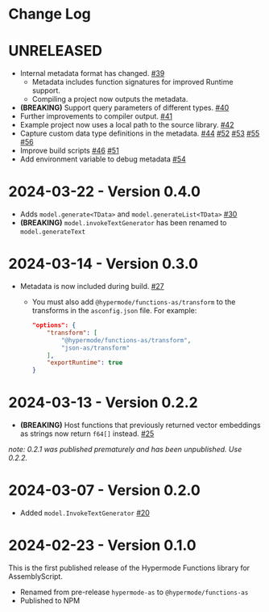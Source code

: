 # Change Log

# UNRELEASED

- Internal metadata format has changed. [#39](https://github.com/gohypermode/functions-as/pull/39)
  - Metadata includes function signatures for improved Runtime support.
  - Compiling a project now outputs the metadata.
- **(BREAKING)** Support query parameters of different types. [#40](https://github.com/gohypermode/functions-as/pull/40)
- Further improvements to compiler output. [#41](https://github.com/gohypermode/functions-as/pull/41)
- Example project now uses a local path to the source library. [#42](https://github.com/gohypermode/functions-as/pull/42)
- Capture custom data type definitions in the metadata. [#44](https://github.com/gohypermode/functions-as/pull/44) [#52](https://github.com/gohypermode/functions-as/pull/52) [#53](https://github.com/gohypermode/functions-as/pull/53) [#55](https://github.com/gohypermode/functions-as/pull/55) [#56](https://github.com/gohypermode/functions-as/pull/56)
- Improve build scripts [#46](https://github.com/gohypermode/functions-as/pull/46) [#51](https://github.com/gohypermode/functions-as/pull/51)
- Add environment variable to debug metadata [#54](https://github.com/gohypermode/functions-as/pull/54)

# 2024-03-22 - Version 0.4.0

- Adds `model.generate<TData>` and `model.generateList<TData>` [#30](https://github.com/gohypermode/functions-as/pull/30)
- **(BREAKING)** `model.invokeTextGenerator` has been renamed to `model.generateText`

# 2024-03-14 - Version 0.3.0

- Metadata is now included during build. [#27](https://github.com/gohypermode/functions-as/pull/27)

  - You must also add `@hypermode/functions-as/transform` to the transforms in the `asconfig.json` file. For example:

    ```json
    "options": {
        "transform": [
            "@hypermode/functions-as/transform",
            "json-as/transform"
        ],
        "exportRuntime": true
    }
    ```

# 2024-03-13 - Version 0.2.2

- **(BREAKING)** Host functions that previously returned vector embeddings as strings now return `f64[]` instead. [#25](https://github.com/gohypermode/functions-as/pull/25)

_note: 0.2.1 was published prematurely and has been unpublished. Use 0.2.2._

# 2024-03-07 - Version 0.2.0

- Added `model.InvokeTextGenerator` [#20](https://github.com/gohypermode/functions-as/pull/20)

# 2024-02-23 - Version 0.1.0

This is the first published release of the Hypermode Functions library for AssemblyScript.

- Renamed from pre-release `hypermode-as` to `@hypermode/functions-as`
- Published to NPM
